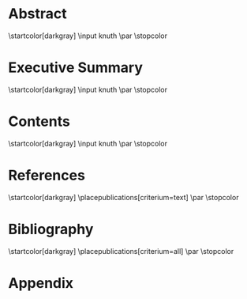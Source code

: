 # Abstract

\startcolor[darkgray]
\input knuth \par
\stopcolor

# Executive Summary

\startcolor[darkgray]
\input knuth \par
\stopcolor

# Contents

\startcolor[darkgray]
\input knuth \par
\stopcolor

# References

\startcolor[darkgray]
\placepublications[criterium=text] \par
\stopcolor

# Bibliography

\startcolor[darkgray]
\placepublications[criterium=all] \par
\stopcolor

# Appendix
